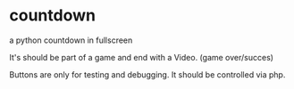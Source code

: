 # countdown

a python countdown in fullscreen

It's should be part of a game and end with a Video. (game over/succes)

Buttons are only for testing and debugging.
It should be controlled via php.


